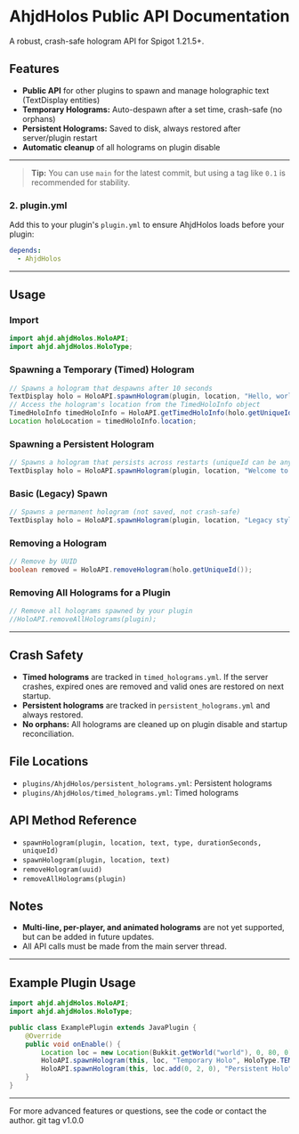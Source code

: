 # AhjdHolos Public API Documentation

A robust, crash-safe hologram API for Spigot 1.21.5+.

## Features
- **Public API** for other plugins to spawn and manage holographic text (TextDisplay entities)
- **Temporary Holograms:** Auto-despawn after a set time, crash-safe (no orphans)
- **Persistent Holograms:** Saved to disk, always restored after server/plugin restart
- **Automatic cleanup** of all holograms on plugin disable

---
> **Tip:** You can use `main` for the latest commit, but using a tag like `0.1` is recommended for stability.


### 2. plugin.yml
Add this to your plugin's `plugin.yml` to ensure AhjdHolos loads before your plugin:
```yaml
depends:
  - AhjdHolos
```

---

## Usage
### Import
```java
import ahjd.ahjdHolos.HoloAPI;
import ahjd.ahjdHolos.HoloType;
```

### Spawning a Temporary (Timed) Hologram
```java
// Spawns a hologram that despawns after 10 seconds
TextDisplay holo = HoloAPI.spawnHologram(plugin, location, "Hello, world!", HoloType.TEMPORARY, 10, null);
// Access the hologram's location from the TimedHoloInfo object
TimedHoloInfo timedHoloInfo = HoloAPI.getTimedHoloInfo(holo.getUniqueId());
Location holoLocation = timedHoloInfo.location;
```

### Spawning a Persistent Hologram
```java
// Spawns a hologram that persists across restarts (uniqueId can be any string, e.g. "spawn_welcome")
TextDisplay holo = HoloAPI.spawnHologram(plugin, location, "Welcome to spawn!", HoloType.PERSISTENT, 0, "spawn_welcome");
```

### Basic (Legacy) Spawn
```java
// Spawns a permanent hologram (not saved, not crash-safe)
TextDisplay holo = HoloAPI.spawnHologram(plugin, location, "Legacy style");
```

### Removing a Hologram
```java
// Remove by UUID
boolean removed = HoloAPI.removeHologram(holo.getUniqueId());
```

### Removing All Holograms for a Plugin
```java
// Remove all holograms spawned by your plugin
//HoloAPI.removeAllHolograms(plugin);
```

---

## Crash Safety
- **Timed holograms** are tracked in `timed_holograms.yml`. If the server crashes, expired ones are removed and valid ones are restored on next startup.
- **Persistent holograms** are tracked in `persistent_holograms.yml` and always restored.
- **No orphans:** All holograms are cleaned up on plugin disable and startup reconciliation.

## File Locations
- `plugins/AhjdHolos/persistent_holograms.yml`: Persistent holograms
- `plugins/AhjdHolos/timed_holograms.yml`: Timed holograms

## API Method Reference
- `spawnHologram(plugin, location, text, type, durationSeconds, uniqueId)`
- `spawnHologram(plugin, location, text)`
- `removeHologram(uuid)`
- `removeAllHolograms(plugin)`

## Notes
- **Multi-line, per-player, and animated holograms** are not yet supported, but can be added in future updates.
- All API calls must be made from the main server thread.

---

## Example Plugin Usage
```java
import ahjd.ahjdHolos.HoloAPI;
import ahjd.ahjdHolos.HoloType;

public class ExamplePlugin extends JavaPlugin {
    @Override
    public void onEnable() {
        Location loc = new Location(Bukkit.getWorld("world"), 0, 80, 0);
        HoloAPI.spawnHologram(this, loc, "Temporary Holo", HoloType.TEMPORARY, 15, null);
        HoloAPI.spawnHologram(this, loc.add(0, 2, 0), "Persistent Holo", HoloType.PERSISTENT, 0, "unique_id");
    }
}
```

---

For more advanced features or questions, see the code or contact the author.
git tag v1.0.0
